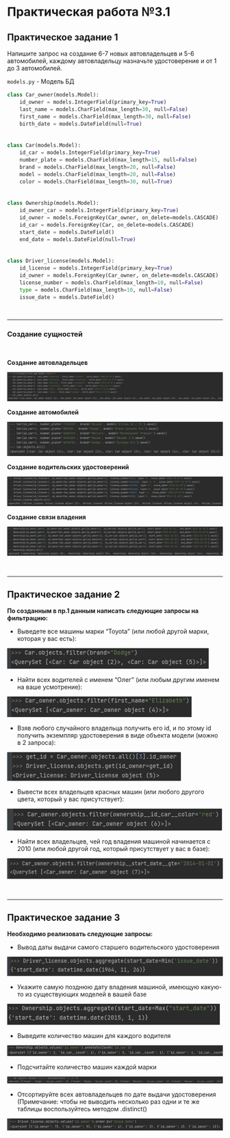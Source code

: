# Практическая работа №3.1

## **Практическое задание 1**

Напишите запрос на создание 6-7 новых автовладельцев и 5-6 автомобилей, каждому автовладельцу назначьте удостоверение и
от 1 до 3 автомобилей.

``models.py`` - Модель БД

```python
class Car_owner(models.Model):
    id_owner = models.IntegerField(primary_key=True)
    last_name = models.CharField(max_length=30, null=False)
    first_name = models.CharField(max_length=30, null=False)
    birth_date = models.DateField(null=True)


class Car(models.Model):
    id_car = models.IntegerField(primary_key=True)
    number_plate = models.CharField(max_length=15, null=False)
    brand = models.CharField(max_length=20, null=False)
    model = models.CharField(max_length=20, null=False)
    color = models.CharField(max_length=30, null=True)


class Ownership(models.Model):
    id_owner_car = models.IntegerField(primary_key=True)
    id_owner = models.ForeignKey(Car_owner, on_delete=models.CASCADE)
    id_car = models.ForeignKey(Car, on_delete=models.CASCADE)
    start_date = models.DateField()
    end_date = models.DateField(null=True)


class Driver_license(models.Model):
    id_license = models.IntegerField(primary_key=True)
    id_owner = models.ForeignKey(Car_owner, on_delete=models.CASCADE)
    license_number = models.CharField(max_length=10, null=False)
    type = models.CharField(max_length=10, null=False)
    issue_date = models.DateField()
```

<br>
<hr>

### **Создание сущностей**

<br>

**Создание автовладельцев**

![img.png](assets/pw_3.1/Vo__7Uz7vN0.jpg)

**Создание автомобилей**

![img.png](assets/pw_3.1/U35oyJgZV0Y.jpg)

**Создание водительских удостоверений**

![img.png](assets/pw_3.1/zdRuWDKE5TU.jpg)

**Создание связи владения**

![img.png](assets/pw_3.1/AULEZgKn6mk.jpg)

<br>
<hr>

## **Практическое задание 2**

**По созданным в пр.1 данным написать следующие запросы на фильтрацию:**

* Выведете все машины марки “Toyota” (или любой другой марки, которая у вас есть):

![img.png](assets/pw_3.1/qTwNLLEnlrA.jpg)

* Найти всех водителей с именем “Олег” (или любым другим именем на ваше усмотрение):

![img.png](assets/pw_3.1/0pQBAUqrFxQ.jpg)

* Взяв любого случайного владельца получить его id, и по этому id получить экземпляр удостоверения в виде объекта
  модели (можно в 2 запроса):

![img.png](assets/pw_3.1/0Yomc-kKgqo.jpg)

* Вывести всех владельцев красных машин (или любого другого цвета, который у вас присутствует):

![img.png](assets/pw_3.1/omTmYJTiXV8.jpg)

* Найти всех владельцев, чей год владения машиной начинается с 2010 (или любой другой год, который присутствует у вас в
  базе):

![img.png](assets/pw_3.1/vd_EIxFcbLI.jpg)

<br>
<hr>

## **Практическое задание 3**

**Необходимо реализовать следующие запросы:**

* Вывод даты выдачи самого старшего водительского удостоверения

![img.png](assets/pw_3.1/pJ4KjjFqmVU.jpg)

* Укажите самую позднюю дату владения машиной, имеющую какую-то из существующих моделей в вашей базе

![img.png](assets/pw_3.1/PM0G-6wVGgs.jpg)

* Выведите количество машин для каждого водителя

![img.png](assets/pw_3.1/uG_3CWes_ow.jpg)

* Подсчитайте количество машин каждой марки

![img.png](assets/pw_3.1/RMVJTygTSek.jpg)

* Отсортируйте всех автовладельцев по дате выдачи удостоверения (Примечание: чтобы не выводить несколько раз одни и те
  же таблицы воспользуйтесь методом .distinct()

![img.png](assets/pw_3.1/E1y4DSW1dWs.jpg)